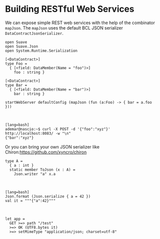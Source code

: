 Building RESTful Web Services
=============================

We can expose simple REST web services with the help of the combinator `mapJson`. The `mapJson` uses the default BCL JSON serializer `DataContractJsonSerializer`.


    open Suave
    open Suave.Json
    open System.Runtime.Serialization

    [<DataContract>]
    type Foo =
      { [<field: DataMember(Name = "foo")>]
        foo : string }

    [<DataContract>]
    type Bar =
      { [<field: DataMember(Name = "bar")>]
        bar : string }

    startWebServer defaultConfig (mapJson (fun (a:Foo) -> { bar = a.foo }))

<br/>

    [lang=bash]
    ademar@nascio:~$ curl -X POST -d '{"foo":"xyz"}' http://localhost:8083/ -w "\n"
    {"bar":"xyz"}

Or you can bring your own JSON serializer like Chiron:https://github.com/xyncro/chiron


    type A = 
      { a : int }
      static member ToJson (x : A) =
        Json.writer "a" x.a

<br/>

    [lang=bash]
    Json.format (Json.serialize { a = 42 })
    val it = """{"a":42}"""
    
<br/>

    let app =
      GET >=> path "/test"
      >=> OK (UTF8.bytes it)
      >=> setMimeType "application/json; charset=utf-8"